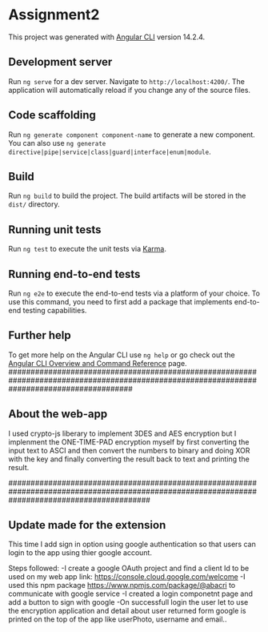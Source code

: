 # Assignment2

This project was generated with [Angular CLI](https://github.com/angular/angular-cli) version 14.2.4.

## Development server

Run `ng serve` for a dev server. Navigate to `http://localhost:4200/`. The application will automatically reload if you change any of the source files.

## Code scaffolding

Run `ng generate component component-name` to generate a new component. You can also use `ng generate directive|pipe|service|class|guard|interface|enum|module`.

## Build

Run `ng build` to build the project. The build artifacts will be stored in the `dist/` directory.

## Running unit tests

Run `ng test` to execute the unit tests via [Karma](https://karma-runner.github.io).

## Running end-to-end tests

Run `ng e2e` to execute the end-to-end tests via a platform of your choice. To use this command, you need to first add a package that implements end-to-end testing capabilities.

## Further help

To get more help on the Angular CLI use `ng help` or go check out the [Angular CLI Overview and Command Reference](https://angular.io/cli) page.
############################################################################################################################################
## About the web-app

I used crypto-js liberary to implement 3DES and AES encryption but I implenment the ONE-TIME-PAD encryption myself by first converting the input text to ASCI and then convert the numbers to binary and doing XOR with the key and finally converting the result back to text and printing the result.

################################################################################################################################################
## Update made for the extension

This time I add sign in option using google authentication so that users can login to the app using thier google account.

Steps followed:
  -I create a google OAuth project and find a client Id to be used on my web app
  link:  https://console.cloud.google.com/welcome
  -I used this npm package  https://www.npmjs.com/package/@abacri to communicate with google service
  -I created a login componetnt page and add a button to sign with google
  -On successfull login the user let to use the encryption application and detail about user returned form google is printed on the top of the app like userPhoto, username and email..
